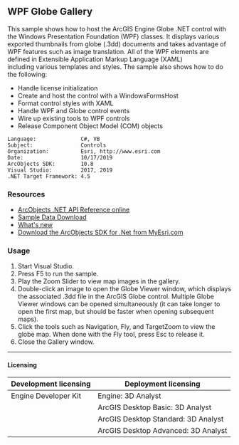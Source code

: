 ## WPF Globe Gallery

  <div xmlns="http://www.w3.org/1999/xhtml">This sample shows how to host the ArcGIS Engine Globe .NET control with the Windows Presentation Foundation (WPF) classes. It displays various exported thumbnails from globe (.3dd) documents and takes advantage of WPF features such as image translation. All of the WPF elements are defined in Extensible Application Markup Language (XAML) including various templates and styles. The sample also shows how to do the following:</div>

*   Handle license initialization
*   Create and host the control with a WindowsFormsHost
*   Format control styles with XAML
*   Handle WPF and Globe control events
*   Wire up existing tools to WPF controls
*   Release Component Object Model (COM) objects  


<!-- TODO: Fill this section below with metadata about this sample-->
```
Language:              C#, VB
Subject:               Controls
Organization:          Esri, http://www.esri.com
Date:                  10/17/2019
ArcObjects SDK:        10.8
Visual Studio:         2017, 2019
.NET Target Framework: 4.5
```

### Resources

* [ArcObjects .NET API Reference online](http://desktop.arcgis.com/en/arcobjects/latest/net/webframe.htm)  
* [Sample Data Download](../../releases)  
* [What's new](http://desktop.arcgis.com/en/arcobjects/latest/net/webframe.htm#91cabc68-2271-400a-8ff9-c7fb25108546.htm)  
* [Download the ArcObjects SDK for .Net from MyEsri.com](https://my.esri.com/)  

### Usage
1. Start Visual Studio.   
1. Press F5 to run the sample.  
1. Play the Zoom Slider to view map images in the gallery.  
1. Double-click an image to open the Globe Viewer window, which displays the associated .3dd file in the ArcGIS Globe control. Multiple Globe Viewer windows can be opened simultaneously (it can take longer to open the first map, but should be faster when opening subsequent maps).  
1. Click the tools such as Navigation, Fly, and TargetZoom to view the globe map. When done with the Fly tool, press Esc to release it.  
1. Close the Gallery window.  









---------------------------------

#### Licensing  
| Development licensing | Deployment licensing | 
| ------------- | ------------- | 
| Engine Developer Kit | Engine: 3D Analyst |  
|  | ArcGIS Desktop Basic: 3D Analyst |  
|  | ArcGIS Desktop Standard: 3D Analyst |  
|  | ArcGIS Desktop Advanced: 3D Analyst |  


